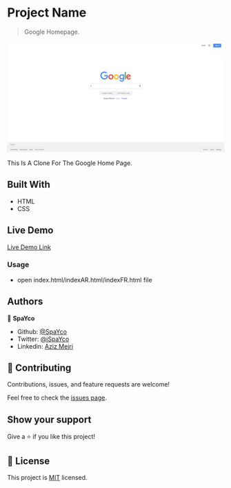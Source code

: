 # Project Name

> Google Homepage.

![screenshot](./screenshot.png)

This Is A Clone For The Google Home Page.

## Built With

- HTML
- CSS

## Live Demo

[Live Demo Link](https://raw.githack.com/Spayco/google-homepage/master/index.html)


### Usage

- open index.html/indexAR.html/indexFR.html file

## Authors

👤 **SpaYco**

- Github: [@SpaYco](https://github.com/SpaYco)
- Twitter: [@iSpaYco](https://twitter.com/iSpaYco)
- Linkedin: [Aziz Mejri](https://www.linkedin.com/in/spayco/)

## 🤝 Contributing

Contributions, issues, and feature requests are welcome!

Feel free to check the [issues page](issues/).

## Show your support

Give a ⭐️ if you like this project!
## 📝 License

This project is [MIT](LICENSE) licensed.
